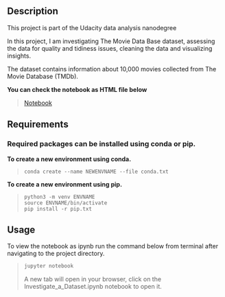 ## Description

This project is part of the Udacity data analysis nanodegree

In this project, I am investigating The Movie Data Base dataset, assessing the data for quality and tidiness issues, cleaning the data and visualizing insights.

The dataset contains information about 10,000 movies collected from The Movie Database (TMDb).

**You can check the notebook as HTML file below**

> [Notebook](https://m-mabrouk1.github.io/Investigate-TMDB-Dataset/Investigate_a_Dataset.html)

## Requirements

### Required packages can be installed using conda or pip.

**To create a new environment using conda.**

>``` 
>conda create --name NEWENVNAME --file conda.txt 
>```
**To create a new environment using pip.**

>```
>python3 -m venv ENVNAME
>source ENVNAME/bin/activate
>pip install -r pip.txt 
>```

## Usage

To view the notebook as ipynb run the command below from terminal after navigating to the project directory.

>```bash
>jupyter notebook
>```
>A new tab will open in your browser, click on the Investigate_a_Dataset.ipynb notebook to open it.
